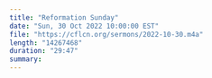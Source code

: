 ```yaml
---
title: "Reformation Sunday"
date: "Sun, 30 Oct 2022 10:00:00 EST"
file: "https://cflcn.org/sermons/2022-10-30.m4a"
length: "14267468"
duration: "29:47"
summary: 
---
```

